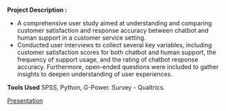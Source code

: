 **Project Description :**

- A comprehensive user study aimed at understanding and comparing customer satisfaction and response accuracy between chatbot and human support in a customer service setting.
- Conducted user interviews to collect several key variables, including customer satisfaction scores for both chatbot and human support, the frequency of support usage, and the rating of chatbot response accuracy. Furthermore, open-ended questions were included to gather insights to deepen understanding of user experiences.

**Tools Used**
SPSS, Python, G-Power.
Survey - Qualtrics.

[Presentation](https://github.com/saitiger/Beyong-the-Bot/blob/main/Beyond%20the%20Bot_%20Customer%20Happiness%20with%20Human%20vs%20AI%20Customer%20Service.pdf)
